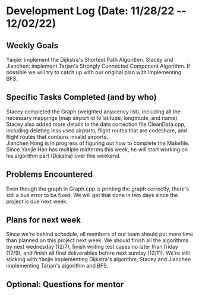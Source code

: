 # Development Log (Date: 11/28/22 -- 12/02/22)

## Weekly Goals
Yanjie: implement the Dijkstra's Shortest Path Algorithm.
Stacey and Jianchen: implement Tarjan's Strongly Connected Component Algorithm.
If possible we will try to catch up with our original plan with implementing BFS. 

## Specific Tasks Completed (and by who)
Stacey completed the Graph (weighted adjacency list), including all the necessary mappings (map airport id to latitude, longtitude, and name). Stacey also added more details to the data correction file CleanData.cpp, including deleting less used airports, flight routes that are codeshare, and flight routes that contains invalid airports.  
Jianchen Hong is in progress of figuring out how to complete the Makefile. 
Since Yanjie Han has multiple midterms this week, he will start working on his algorithm part (Dijkstra) over this weekend. 

## Problems Encountered 
Even though the graph in Graph.cpp is printing the graph correctly, there's still a bus error to be fixed. We will get that done in two days since the project is due next week. 

## Plans for next week
Since we're behind schedule, all members of our team should put more time than planned on this project next week. 
We should finish all the algorithms by next wednesday (12/7), finish writing test cases no later than friday (12/9), and finish all final deliverables before next sunday (12/11). 
We're still sticking with Yanjie implementing Dijkstra's algorithm, Stacey and Jianchen implementing Tarjan's algorithm and BFS.

## Optional: Questions for mentor
